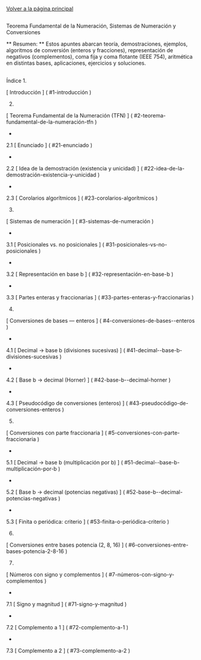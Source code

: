 [Volver a la página principal](https://axisalberti.github.io/MontajeSmr/)

##
 Teorema Fundamental de la Numeración, Sistemas de Numeración y Conversiones
>
 
**
Resumen:
**
 Estos apuntes abarcan teoría, demostraciones, ejemplos, algoritmos de conversión (enteros y fracciones), representación de negativos (complementos), coma fija y coma flotante (IEEE 754), aritmética en distintas bases, aplicaciones, ejercicios y soluciones. 
##
 Índice
1.
 
[
Introducción
]
(
#1-introducción
)
  
2.
 
[
Teorema Fundamental de la Numeración (TFN)
]
(
#2-teorema-fundamental-de-la-numeración-tfn
)
  
   
-
 2.1 
[
Enunciado
]
(
#21-enunciado
)
  
   
-
 2.2 
[
Idea de la demostración (existencia y unicidad)
]
(
#22-idea-de-la-demostración-existencia-y-unicidad
)
  
   
-
 2.3 
[
Corolarios algorítmicos
]
(
#23-corolarios-algorítmicos
)
  
3.
 
[
Sistemas de numeración
]
(
#3-sistemas-de-numeración
)
  
   
-
 3.1 
[
Posicionales vs. no posicionales
]
(
#31-posicionales-vs-no-posicionales
)
  
   
-
 3.2 
[
Representación en base b
]
(
#32-representación-en-base-b
)
  
   
-
 3.3 
[
Partes enteras y fraccionarias
]
(
#33-partes-enteras-y-fraccionarias
)
  
4.
 
[
Conversiones de bases — enteros
]
(
#4-conversiones-de-bases--enteros
)
  
   
-
 4.1 
[
Decimal → base b (divisiones sucesivas)
]
(
#41-decimal--base-b-divisiones-sucesivas
)
  
   
-
 4.2 
[
Base b → decimal (Horner)
]
(
#42-base-b--decimal-horner
)
  
   
-
 4.3 
[
Pseudocódigo de conversiones (enteros)
]
(
#43-pseudocódigo-de-conversiones-enteros
)
  
5.
 
[
Conversiones con parte fraccionaria
]
(
#5-conversiones-con-parte-fraccionaria
)
  
   
-
 5.1 
[
Decimal → base b (multiplicación por b)
]
(
#51-decimal--base-b-multiplicación-por-b
)
  
   
-
 5.2 
[
Base b → decimal (potencias negativas)
]
(
#52-base-b--decimal-potencias-negativas
)
  
   
-
 5.3 
[
Finita o periódica: criterio
]
(
#53-finita-o-periódica-criterio
)
  
6.
 
[
Conversiones entre bases potencia (2, 8, 16)
]
(
#6-conversiones-entre-bases-potencia-2-8-16
)
  
7.
 
[
Números con signo y complementos
]
(
#7-números-con-signo-y-complementos
)
  
   
-
 7.1 
[
Signo y magnitud
]
(
#71-signo-y-magnitud
)
  
   
-
 7.2 
[
Complemento a 1
]
(
#72-complemento-a-1
)
  
   
-
 7.3 
[
Complemento a 2
]
(
#73-complemento-a-2
)
  
